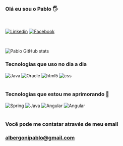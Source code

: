 ### Olá eu sou o Pablo 🖐️<br>
<br>

[![Linkedin](https://img.shields.io/badge/LinkedIn-0077B5?style=for-the-badge&logo=linkedin&logoColor=white)](https://www.linkedin.com/in/pablo-prata-albergoni-6a0b0a113/)
[![Facebook](https://img.shields.io/badge/Facebook-1877F2?style=for-the-badge&logo=facebook&logoColor=white)](https://www.facebook.com/pablo.albergoni.79)

<br>

![Pablo GitHub stats](https://github-readme-stats.vercel.app/api?username=albergonipablo&show_icons=true&theme=gruvbox)

### Tecnologias que uso no dia a dia

<div style="display: inline-block">
    <img align ="center" alt="Java" src="https://img.shields.io/badge/Java-ED8B00?style=for-the-badge&logo=java&logoColor=white"></img>
    <img align ="center" alt="Oracle" src="[https://img.shields.io/badge/MySQL-00000F?style=for-the-badge&logo=mysql&logoColor=white](https://img.shields.io/badge/Oracle-F80000?style=for-the-badge&logo=oracle&logoColor=white)"></img>
    <img align ="center" alt="html5" src="https://img.shields.io/badge/HTML5-E34F26?style=for-the-badge&logo=html5&logoColor=white"></img>
    <img align ="center" alt="css" src="https://img.shields.io/badge/CSS3-1572B6?style=for-the-badge&logo=css3&logoColor=white"></img>
    
   
    
    
</div>
<br>
<br>

### Tecnologias que estou me aprimorando 🎲

<div style="display: inline-block">
    <img align ="center" alt="Spring" src="https://img.shields.io/badge/Spring-6DB33F?style=for-the-badge&logo=spring&logoColor=white"></img>
    <img align ="center" alt="Java" src="https://img.shields.io/badge/Java-ED8B00?style=for-the-badge&logo=java&logoColor=white"></img>
    <img align ="center" alt="Angular" src="https://img.shields.io/badge/Angular-DD0031?style=for-the-badge&logo=angular&logoColor=white"></img>
    <img align ="center" alt="Angular" src="https://img.shields.io/badge/PostgreSQL-316192?style=for-the-badge&logo=postgresql&logoColor=white"></img>
</div>
<br><br>

### Você pode me contatar através de meu email

### albergonipablo@gmail.com
